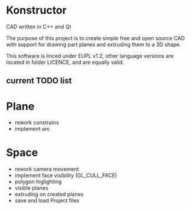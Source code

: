 # Konstructor

CAD written in C++ and Qt

The purpose of this project is to create simple free and open source CAD with support for drawing part planes and extruding them to a 3D shape.

This software is linced under EUPL v1.2, other language versions are located in folder LICENCE, and are equally valid.

## current TODO list

# Plane
- rework constrains
- implement arc

# Space
- rework camera movement
- implement face visibility (GL_CULL_FACE)
- polygon higlighting
- visible planes
- extruding on created planes
- save and load Project files
